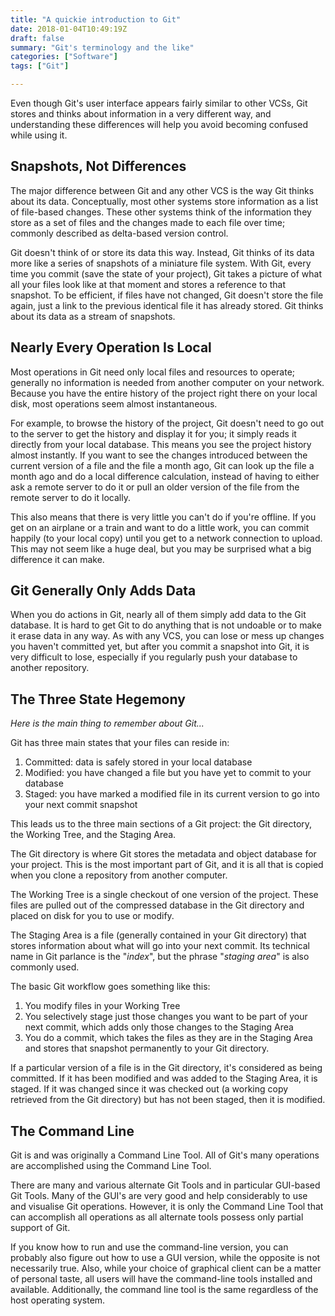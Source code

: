 ```yaml
---
title: "A quickie introduction to Git"
date: 2018-01-04T10:49:19Z
draft: false
summary: "Git's terminology and the like"
categories: ["Software"]
tags: ["Git"]

---
```

Even though Git's user interface appears fairly similar to other VCSs, Git 
stores and thinks about information in a very different way, and understanding 
these differences will help you avoid becoming confused while using it.

## Snapshots, Not Differences

The major difference between Git and any other VCS is the way Git thinks about 
its data. Conceptually, most other systems store information as a list of file-based 
changes. These other systems think of the information they store as a set of files 
and the changes made to each file over time; commonly described as delta-based version control.

Git doesn't think of or store its data this way. Instead, Git thinks of its data 
more like a series of snapshots of a miniature file system. With Git, every time 
you commit (save the state of your project), Git takes a picture of what all your 
files look like at that moment and stores a reference to that snapshot. To be efficient, 
if files have not changed, Git doesn't store the file again, just a link to the previous 
identical file it has already stored. Git thinks about its data as a stream of snapshots.

## Nearly Every Operation Is Local

Most operations in Git need only local files and resources to operate; generally 
no information is needed from another computer on your network. Because you have 
the entire history of the project right there on your local disk, most operations 
seem almost instantaneous.

For example, to browse the history of the project, Git doesn't need to go out to 
the server to get the history and display it for you; it simply reads it directly 
from your local database. This means you see the project history almost instantly. 
If you want to see the changes introduced between the current version of a file and 
the file a month ago, Git can look up the file a month ago and do a local difference 
calculation, instead of having to either ask a remote server to do it or pull an older 
version of the file from the remote server to do it locally.

This also means that there is very little you can't do if you're offline. If you get 
on an airplane or a train and want to do a little work, you can commit happily 
(to your local copy) until you get to a network connection to upload. This may not 
seem like a huge deal, but you may be surprised what a big difference it can make.

## Git Generally Only Adds Data

When you do actions in Git, nearly all of them simply add data to the Git database. It 
is hard to get Git to do anything that is not undoable or to make it erase data in 
any way. As with any VCS, you can lose or mess up changes you haven't committed yet, 
but after you commit a snapshot into Git, it is very difficult to lose, especially if 
you regularly push your database to another repository.

## The Three State Hegemony

_Here is the main thing to remember about Git..._

Git has three main states that your files can reside in: 

1.	Committed: data is safely stored in your local database
2.	Modified: you have changed a file but you have yet to commit to your database
3.	Staged: you have marked a modified file in its current version to go into your next commit snapshot

This leads us to the three main sections of a Git project: the Git directory, the 
Working Tree, and the Staging Area.

The Git directory is where Git stores the metadata and object database for your 
project. This is the most important part of Git, and it is all that is copied when 
you clone a repository from another computer.

The Working Tree is a single checkout of one version of the project. These files 
are pulled out of the compressed database in the Git directory and placed on disk 
for you to use or modify.

The Staging Area is a file (generally contained in your Git directory) that stores 
information about what will go into your next commit. Its technical name in Git 
parlance is the "_index_", but the phrase "_staging area_" is also commonly used.

The basic Git workflow goes something like this:

1.	You modify files in your Working Tree
2.	You selectively stage just those changes you want to be part of your next commit, 
    which adds only those changes to the Staging Area
3.	You do a commit, which takes the files as they are in the Staging Area and 
    stores that snapshot permanently to your Git directory.

If a particular version of a file is in the Git directory, it's considered as 
being committed. If it has been modified and was added to the Staging Area, it 
is staged. If it was changed since it was checked out (a working copy retrieved 
from the Git directory) but has not been staged, then it is modified.

## The Command Line

Git is and was originally a Command Line Tool. All of Git's many operations are 
accomplished using the Command Line Tool.

There are many and various alternate Git Tools and in particular GUI-based Git 
Tools. Many of the GUI's are very good and help considerably to use and 
visualise Git operations. However, it is only the Command Line Tool that can 
accomplish all operations as all alternate tools possess only partial support of Git.

If you know how to run and use the command-line version, you can probably also 
figure out how to use a GUI version, while the opposite is not necessarily true. 
Also, while your choice of graphical client can be a matter of personal taste, 
all users will have the command-line tools installed and available. Additionally, 
the command line tool is the same regardless of the host operating system.
